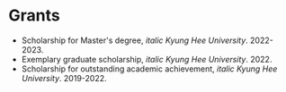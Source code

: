 # Grants
* Scholarship for Master's degree, *italic Kyung Hee University*. 2022-2023.
* Exemplary graduate scholarship, *italic Kyung Hee University*. 2022.
* Scholarship for outstanding academic achievement, *italic Kyung Hee University*. 2019-2022.

